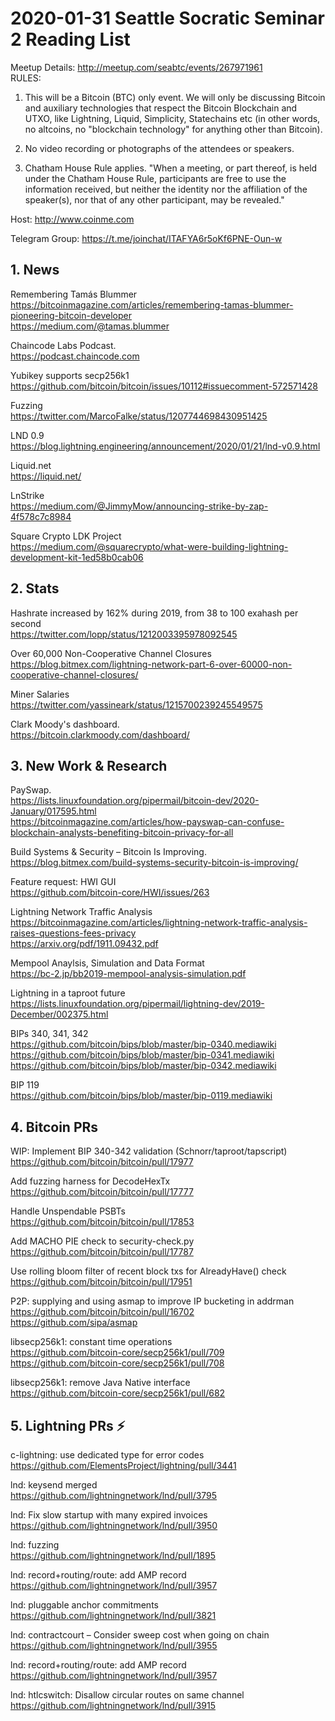 # 2020-01-31 Seattle Socratic Seminar 2 Reading List

Meetup Details: <http://meetup.com/seabtc/events/267971961>  
RULES:
1. This will be a Bitcoin (BTC) only event. We will only be discussing Bitcoin and auxiliary technologies that respect the Bitcoin Blockchain and UTXO, like Lightning, Liquid, Simplicity, Statechains etc (in other words, no altcoins, no "blockchain technology" for anything other than Bitcoin).

2. No video recording or photographs of the attendees or speakers.

3. Chatham House Rule applies.
"When a meeting, or part thereof, is held under the Chatham House Rule, participants are free to use the information received, but neither the identity nor the affiliation of the speaker(s), nor that of any other participant, may be revealed."

Host: <http://www.coinme.com>

Telegram Group: <https://t.me/joinchat/ITAFYA6r5oKf6PNE-Oun-w>

## 1. News

Remembering Tamás Blummer  
<https://bitcoinmagazine.com/articles/remembering-tamas-blummer-pioneering-bitcoin-developer>  
<https://medium.com/@tamas.blummer>

Chaincode Labs Podcast.  
<https://podcast.chaincode.com>

Yubikey supports secp256k1  
<https://github.com/bitcoin/bitcoin/issues/10112#issuecomment-572571428>

Fuzzing  
<https://twitter.com/MarcoFalke/status/1207744698430951425>

LND 0.9  
<https://blog.lightning.engineering/announcement/2020/01/21/lnd-v0.9.html>

Liquid.net  
<https://liquid.net/>

LnStrike   
<https://medium.com/@JimmyMow/announcing-strike-by-zap-4f578c7c8984>

Square Crypto LDK Project  
<https://medium.com/@squarecrypto/what-were-building-lightning-development-kit-1ed58b0cab06>



## 2. Stats

Hashrate increased by 162% during 2019, from 38 to 100 exahash per second  
<https://twitter.com/lopp/status/1212003395978092545>

Over 60,000 Non-Cooperative Channel Closures  
<https://blog.bitmex.com/lightning-network-part-6-over-60000-non-cooperative-channel-closures/>

Miner Salaries  
<https://twitter.com/yassineark/status/1215700239245549575>

Clark Moody's dashboard.  
<https://bitcoin.clarkmoody.com/dashboard/>




## 3. New Work & Research

PaySwap.  
<https://lists.linuxfoundation.org/pipermail/bitcoin-dev/2020-January/017595.html>   
<https://bitcoinmagazine.com/articles/how-payswap-can-confuse-blockchain-analysts-benefiting-bitcoin-privacy-for-all>

Build Systems & Security – Bitcoin Is Improving.  
<https://blog.bitmex.com/build-systems-security-bitcoin-is-improving/>

Feature request: HWI GUI  
<https://github.com/bitcoin-core/HWI/issues/263>

Lightning Network Traffic Analysis  
<https://bitcoinmagazine.com/articles/lightning-network-traffic-analysis-raises-questions-fees-privacy>  
<https://arxiv.org/pdf/1911.09432.pdf>

Mempool Anaylsis, Simulation and Data Format  
<https://bc-2.jp/bb2019-mempool-analysis-simulation.pdf>

Lightning in a taproot future  
<https://lists.linuxfoundation.org/pipermail/lightning-dev/2019-December/002375.html>

BIPs 340, 341, 342  
<https://github.com/bitcoin/bips/blob/master/bip-0340.mediawiki>  
<https://github.com/bitcoin/bips/blob/master/bip-0341.mediawiki>  
<https://github.com/bitcoin/bips/blob/master/bip-0342.mediawiki>  

BIP 119  
<https://github.com/bitcoin/bips/blob/master/bip-0119.mediawiki>



## 4. Bitcoin PRs

WIP: Implement BIP 340-342 validation (Schnorr/taproot/tapscript)
<https://github.com/bitcoin/bitcoin/pull/17977>

Add fuzzing harness for DecodeHexTx  
<https://github.com/bitcoin/bitcoin/pull/17777>

Handle Unspendable PSBTs  
<https://github.com/bitcoin/bitcoin/pull/17853>

Add MACHO PIE check to security-check.py  
<https://github.com/bitcoin/bitcoin/pull/17787>

Use rolling bloom filter of recent block txs for AlreadyHave() check  
<https://github.com/bitcoin/bitcoin/pull/17951>

P2P: supplying and using asmap to improve IP bucketing in addrman  
<https://github.com/bitcoin/bitcoin/pull/16702>  
<https://github.com/sipa/asmap>

libsecp256k1: constant time operations  
<https://github.com/bitcoin-core/secp256k1/pull/709>  
<https://github.com/bitcoin-core/secp256k1/pull/708>

libsecp256k1: remove Java Native interface  
<https://github.com/bitcoin-core/secp256k1/pull/682>



## 5. Lightning PRs ⚡

c-lightning: use dedicated type for error codes  
<https://github.com/ElementsProject/lightning/pull/3441>

lnd: keysend merged  
<https://github.com/lightningnetwork/lnd/pull/3795>

lnd: Fix slow startup with many expired invoices  
<https://github.com/lightningnetwork/lnd/pull/3950>

lnd: fuzzing  
<https://github.com/lightningnetwork/lnd/pull/1895>

lnd: record+routing/route: add AMP record  
<https://github.com/lightningnetwork/lnd/pull/3957>

lnd: pluggable anchor commitments  
<https://github.com/lightningnetwork/lnd/pull/3821>

lnd: contractcourt – Consider sweep cost when going on chain
<https://github.com/lightningnetwork/lnd/pull/3955>

lnd: record+routing/route: add AMP record  
<https://github.com/lightningnetwork/lnd/pull/3957>

lnd: htlcswitch: Disallow circular routes on same channel  
<https://github.com/lightningnetwork/lnd/pull/3915>

